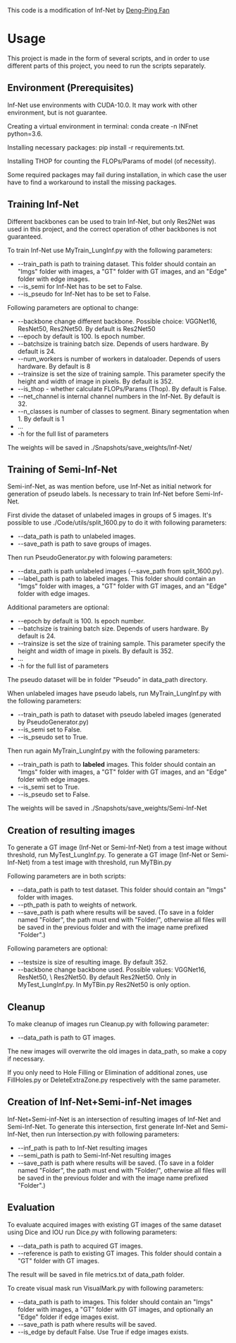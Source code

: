 This code is a modification of Inf-Net by [Deng-Ping Fan][inf]

# Usage 

This project is made in the form of several scripts, and in order to use different parts of this project, you need to run the scripts separately.

## Environment (Prerequisites)

Inf-Net use environments with CUDA-10.0. It may work with other environment, but is not guarantee.

Creating a virtual environment in terminal: conda create -n INFnet python=3.6.

Installing necessary packages: pip install -r requirements.txt.

Installing THOP for counting the FLOPs/Params of model (of necessity).

Some required packages may fail during installation, in which case the user have to find a workaround to install the missing packages.

## Training Inf-Net

Different backbones can be used to train Inf-Net, but only Res2Net was used in this project, and the correct operation of other backbones is not guaranteed.

To train Inf-Net use MyTrain_LungInf.py with the following parameters:

- --train_path is path to training dataset. This folder should contain an "Imgs" folder with images, a "GT" folder with GT images, and an "Edge" folder with edge images.
- --is_semi for Inf-Net has to be set to False.
- --is_pseudo for Inf-Net has to be set to False.

Following parameters are optional to change:

- --backbone change different backbone. Possible choice: VGGNet16, ResNet50, Res2Net50. By default is Res2Net50
- --epoch by default is 100. Is epoch number.
- --batchsize is training batch size. Depends of users hardware. By default is 24.
- --num_workers is number of workers in dataloader. Depends of users hardware. By default is 8
- --trainsize is set the size of training sample. This parameter specify the height and width of image in pixels. By default is 352.
- --is_thop - whether calculate FLOPs/Params (Thop). By default is False.
- --net_channel is internal channel numbers in the Inf-Net. By default is 32.
- --n_classes is number of classes to segment. Binary segmentation when 1. By default is 1
- ...
- -h for the full list of parameters


The weights will be saved in ./Snapshots/save_weights/Inf-Net/

## Training of Semi-Inf-Net

Semi-inf-Net, as was mention before, use Inf-Net as initial network for generation of pseudo labels. Is necessary to train Inf-Net before Semi-Inf-Net.

First divide the dataset of unlabeled images in groups of 5 images. It's possible to use ./Code/utils/split_1600.py to do it with following parameters:

- --data_path is path to unlabeled images.
- --save_path is path to save groups of images.

Then run PseudoGenerator.py with folowing parameters:

- --data_path is path unlabeled images (--save_path from split_1600.py).
- --label_path is path to labeled images. This folder should contain an "Imgs" folder with images, a "GT" folder with GT images, and an "Edge" folder with edge images.

Additional parameters are optional:

- --epoch by default is 100. Is epoch number.
- --batchsize is training batch size. Depends of users hardware. By default is 24.
- --trainsize is set the size of training sample. This parameter specify the height and width of image in pixels. By default is 352.
- ...
- -h for the full list of parameters

The pseudo dataset will be in folder "Pseudo" in data_path directory.

When unlabeled images have pseudo labels, run MyTrain_LungInf.py with the following parameters:

- --train_path is path to dataset with pseudo labeled images (generated by PseudoGenerator.py)
- --is_semi set to False.
- --is_pseudo set to True.

Then run again MyTrain_LungInf.py with the following parameters:

- --train_path is path to **labeled** images. This folder should contain an "Imgs" folder with images, a "GT" folder with GT images, and an "Edge" folder with edge images.
- --is_semi set to True.
- --is_pseudo set to False.

The weights will be saved in ./Snapshots/save_weights/Semi-Inf-Net

## Creation of resulting images

To generate a GT image (Inf-Net or Semi-Inf-Net) from a test image without threshold, run MyTest_LungInf.py. To generate a GT image (Inf-Net or Semi-Inf-Net) from a test image with threshold, run MyTBin.py

Following parameters are in both scripts:

- --data_path is path to test dataset.  This folder should contain an "Imgs" folder with images.
- --pth_path is path to weights of network.
- --save_path is path where results will be saved. (To save in a folder named "Folder", the path must end with "Folder/", otherwise all files will be saved in the previous folder and with the image name prefixed "Folder".)

Following parameters are optional:

- --testsize is size of resulting image. By default 352.
- --backbone change backbone used. Possible values: VGGNet16, ResNet50, \\ Res2Net50. By default Res2Net50. Only in MyTest\_LungInf.py. In MyTBin.py Res2Net50 is only option.

## Cleanup

To make cleanup of images run Cleanup.py with following parameter:

- --data\_path is path to GT images.

The new images will overwrite the old images in data\_path, so make a copy if necessary.

If you only need to Hole Filling or Elimination of additional zones, use FillHoles.py or DeleteExtraZone.py respectively with the same parameter.

## Creation of Inf-Net+Semi-inf-Net images

Inf-Net+Semi-inf-Net is an intersection of resulting images of Inf-Net and Semi-Inf-Net. To generate this intersection, first generate Inf-Net and Semi-Inf-Net, then run Intersection.py with following parameters:

- --inf_path is path to Inf-Net resulting images
- --semi_path is path to Semi-Inf-Net resulting images
- --save_path is path where results will be saved. (To save in a folder named "Folder", the path must end with "Folder/", otherwise all files will be saved in the previous folder and with the image name prefixed "Folder".)

## Evaluation

To evaluate acquired images with existing GT images of the same dataset using Dice and IOU run Dice.py with following parameters:

- --data_path is path to acquired GT images.
- --reference is path to existing GT images. This folder should contain a "GT" folder with GT images.

The result will be saved in file metrics.txt of data_path folder.

To create visual mask run VisualMark.py with following parameters:

- --data_path is path to images. This folder should contain an "Imgs" folder with images, a "GT" folder with GT images, and optionally an "Edge" folder if edge images exist.
- --save_path is path where results will be saved.
- --is_edge by default False. Use True if edge images exists.


[inf]: <https://github.com/DengPingFan/Inf-Net>
